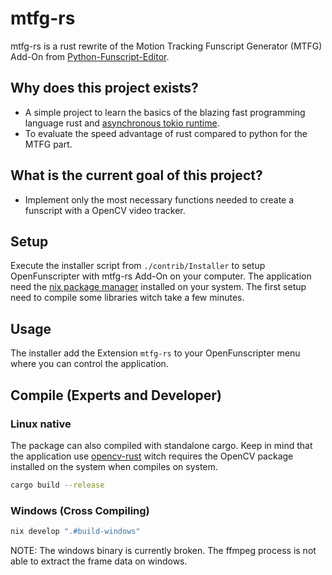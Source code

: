 # mtfg-rs

mtfg-rs is a rust rewrite of the Motion Tracking Funscript Generator (MTFG) Add-On from [Python-Funscript-Editor](https://github.com/michael-mueller-git/Python-Funscript-Editor).

## Why does this project exists?

- A simple project to learn the basics of the blazing fast programming language rust and [asynchronous tokio runtime](https://tokio.rs/).
- To evaluate the speed advantage of rust compared to python for the MTFG part.

## What is the current goal of this project?

- Implement only the most necessary functions needed to create a funscript with a OpenCV video tracker.

## Setup

Execute the installer script from `./contrib/Installer` to setup OpenFunscripter with mtfg-rs Add-On on your computer. The application need the [nix package manager](https://nixos.org/download.html) installed on your system. The first setup need to compile some libraries witch take a few minutes.

## Usage

The installer add the Extension `mtfg-rs` to your OpenFunscripter menu where you can control the application.

## Compile (Experts and Developer)

### Linux native

The package can also compiled with standalone cargo. Keep in mind that the application use [opencv-rust](https://github.com/twistedfall/opencv-rust) witch requires the OpenCV package installed on the system when compiles on system.

```bash
cargo build --release
```

### Windows (Cross Compiling)

```bash
nix develop ".#build-windows"
```

NOTE: The windows binary is currently broken. The ffmpeg process is not able to extract the frame data on windows.
